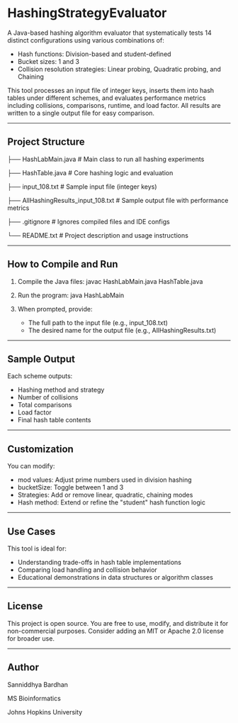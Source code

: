 HashingStrategyEvaluator
==========================

A Java-based hashing algorithm evaluator that systematically tests 14 distinct configurations using various combinations of:

- Hash functions: Division-based and student-defined
- Bucket sizes: 1 and 3
- Collision resolution strategies: Linear probing, Quadratic probing, and Chaining

This tool processes an input file of integer keys, inserts them into hash tables under different schemes, and evaluates performance metrics including collisions, comparisons, runtime, and load factor. All results are written to a single output file for easy comparison.

--------------------------------------------------

Project Structure
-----------------
├── HashLabMain.java                  # Main class to run all hashing experiments

├── HashTable.java                    # Core hashing logic and evaluation

├── input_108.txt                     # Sample input file (integer keys)

├── AllHashingResults_input_108.txt  # Sample output file with performance metrics

├── .gitignore                        # Ignores compiled files and IDE configs

└── README.txt                        # Project description and usage instructions

--------------------------------------------------

How to Compile and Run
-----------------------
1. Compile the Java files:
   javac HashLabMain.java HashTable.java

2. Run the program:
   java HashLabMain

3. When prompted, provide:
   - The full path to the input file (e.g., input_108.txt)
   - The desired name for the output file (e.g., AllHashingResults.txt)

--------------------------------------------------

Sample Output
-------------
Each scheme outputs:
- Hashing method and strategy
- Number of collisions
- Total comparisons
- Load factor
- Final hash table contents

--------------------------------------------------

Customization
--------------
You can modify:
- mod values: Adjust prime numbers used in division hashing
- bucketSize: Toggle between 1 and 3
- Strategies: Add or remove linear, quadratic, chaining modes
- Hash method: Extend or refine the "student" hash function logic

--------------------------------------------------

Use Cases
----------
This tool is ideal for:
- Understanding trade-offs in hash table implementations
- Comparing load handling and collision behavior
- Educational demonstrations in data structures or algorithm classes

--------------------------------------------------

License
--------
This project is open source. You are free to use, modify, and distribute it for non-commercial purposes. Consider adding an MIT or Apache 2.0 license for broader use.

--------------------------------------------------

Author
-------
Sanniddhya Bardhan

MS Bioinformatics

Johns Hopkins University

